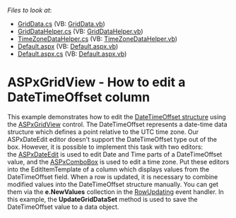 <!-- default file list -->
*Files to look at*:

* [GridData.cs](./CS/App_Code/GridData.cs) (VB: [GridData.vb](./VB/App_Code/GridData.vb))
* [GridDataHelper.cs](./CS/App_Code/GridDataHelper.cs) (VB: [GridDataHelper.vb](./VB/App_Code/GridDataHelper.vb))
* [TimeZoneDataHelper.cs](./CS/App_Code/TimeZoneDataHelper.cs) (VB: [TimeZoneDataHelper.vb](./VB/App_Code/TimeZoneDataHelper.vb))
* [Default.aspx](./CS/Default.aspx) (VB: [Default.aspx.vb](./VB/Default.aspx.vb))
* [Default.aspx.cs](./CS/Default.aspx.cs) (VB: [Default.aspx.vb](./VB/Default.aspx.vb))
<!-- default file list end -->
# ASPxGridView - How to edit a DateTimeOffset column


<p>This example demonstrates how to edit the <a href="https://msdn.microsoft.com/en-us/library/system.datetimeoffset(v=vs.110).aspx">DateTimeOffset structure</a> using the <a href="https://documentation.devexpress.com/AspNet/DevExpress.Web.ASPxGridView.class">ASPxGridView</a> control. The DateTimeOffset represents a date-time data structure which defines a point relative to the UTC time zone. Our ASPxDateEdit editor doesn't support the DateTimeOffset type out of the box. However, it is possible to implement this task with two editors: the <a href="https://documentation.devexpress.com/AspNet/11628/ASP-NET-WebForms-Controls/Data-Editors/Editor-Types/ASPxDateEdit/Overview/ASPxDateEdit-Overview">ASPxDateEdit</a> is used to edit Date and Time parts of a DateTimeOffset value, and the <a href="https://documentation.devexpress.com/AspNet/11418/ASP-NET-WebForms-Controls/Data-Editors/Editor-Types/ASPxComboBox/Overview/ASPxComboBox-Overview">ASPxComboBox</a> is used to edit a time zone. Put these editors into the EditItemTemplate of a column which displays values from the DateTimeOffset field. When a row is updated, it is necessary to combine modified values into the DateTimeOffset structure manually. You can get them via the <strong>e.NewValues</strong> collection in the <a href="https://documentation.devexpress.com/AspNet/DevExpress.Web.ASPxGridView.RowUpdating.event">RowUpdating</a> event handler. In this example, the <strong>UpdateGridDataSet</strong> method is used to save the DateTimeOffset value to a data object.</p>

<br/>



